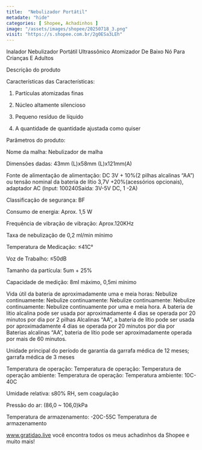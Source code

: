 ```yaml
---
title:  "Nebulizador Portátil"
metadate: "hide"
categories: [ Shopee, Achadinhos ]
image: "/assets/images/shopee/20250718_3.png"
visit: "https://s.shopee.com.br/2g0ESa3LEh"
---
```

Inalador Nebulizador Portátil Ultrassônico Atomizador De Baixo Nó Para Crianças E Adultos


Descrição do produto

Características das Características:


1. Partículas atomizadas finas


2. Núcleo altamente silencioso


3. Pequeno resíduo de líquido


4. A quantidade de quantidade ajustada como quiser


Parâmetros do produto:


Nome da malha: Nebulizador de malha


Dimensões dadas: 43mm (L)x58mm (L)x121mm(A)


Fonte de alimentação de alimentação: DC 3V + 10%(2 pilhas alcalinas “AA”) ou tensão nominal da bateria de lítio 3,7V +20%(acessórios opcionais), adaptador AC (lnput: 100240Saída: 3V-5V DC, 1 -2A)


Classificação de segurança: BF


Consumo de energia: Aprox. 1,5 W


Frequência de vibração de vibração: Aprox.120KHz


Taxa de nebulização de 0,2 ml/min mínimo


Temperatura de Medicação: ≤41C°


Voz de Trabalho: ≤50dB


Tamanho da partícula: 5um + 25%


Capacidade de medição: 8mI máximo, 0,5mi mínimo


Vida útil da bateria de aproximadamente uma e meia horas: Nebulize continuamente: Nebulize continuamente: Nebulize continuamente: Nebulize continuamente: Nebulize continuamente por uma e meia hora. A bateria de lítio alcalina pode ser usada por aproximadamente 4 dias se operada por 20 minutos por dia por 2 pilhas Alcalinas “AA”, a bateria de lítio pode ser usada por aproximadamente 4 dias se operada por 20 minutos por dia por Baterias alcalinas “AA”, bateria de lítio pode ser aproximadamente operada por mais de 60 minutos.


Unidade principal do período de garantia da garrafa médica de 12 meses; garrafa médica de 3 meses


Temperatura de operação: Temperatura de operação: Temperatura de operação ambiente: Temperatura de operação: Temperatura ambiente: 10C-40C


Umidade relativa: s80% RH, sem coagulação


Pressão do ar: (86,0 ~ 106,0)kPa


Temperatura de armazenamento: -20C-55C Temperatura de armazenamento


www.gratidao.live você encontra todos os meus achadinhos da Shopee e muito mais!